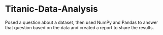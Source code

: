 # Titanic-Data-Analysis
Posed a question about a dataset, then used NumPy and Pandas to answer that question based on the data and created a report to share the results.
